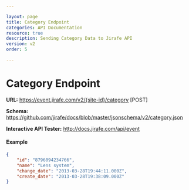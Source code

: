 ```yaml
---

layout: page
title: Category Endpoint
categories: API Documentation
resource: true
description: Sending Category Data to Jirafe API
version: v2
order: 5

---
```


# Category Endpoint
**URL:** https://event.jirafe.com/v2/{site-id}/category [POST]

**Schema:** https://github.com/jirafe/docs/blob/master/jsonschema/v2/category.json

**Interactive API Tester:** http://docs.jirafe.com/api/event

#### Example
```json
{
    "id": "8796094234766",
    "name": "Lens system",
    "change_date": "2013-03-28T19:44:11.000Z",
    "create_date": "2013-03-28T19:38:09.000Z"
}
```
